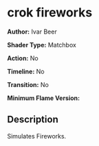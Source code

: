 # crok fireworks

**Author:** Ivar Beer

**Shader Type:** Matchbox

**Action:** No

**Timeline:** No

**Transition:** No

**Minimum Flame Version:** 


## Description
Simulates Fireworks.
